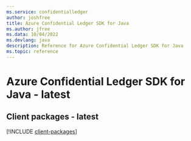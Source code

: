 ```yaml
---
ms.service: confidentialledger
author: joshfree
title: Azure Confidential Ledger SDK for Java
ms.author: jfree
ms.data: 10/04/2022
ms.devlang: java
description: Reference for Azure Confidential Ledger SDK for Java
ms.topic: reference
---
```

# Azure Confidential Ledger SDK for Java - latest

## Client packages - latest
[!INCLUDE [client-packages](confidential-ledger-client-index.md)]